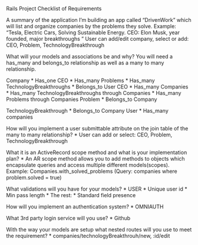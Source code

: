 Rails Project Checklist of Requirements

A summary of the application
I’m building an app called “DrivenWork” which will list and organize companies by the problems they solve.
Example: “Tesla, Electric Cars, Solving Sustainable Energy. CEO: Elon Musk, year founded, major breakthroughs ”
User can add/edit company, select or add: CEO, Problem, TechnologyBreakthrough

What will your models and associations be and why? You will need a has_many and belongs_to relationship as well as a many to many relationship.

Company 
  	* Has_one CEO
  	* Has_many Problems
  	* Has_many TechnologyBreakthroughs
  	* Belongs_to User
CEO
  	* Has_many Companies
  	* Has_many TechnologyBreakthroughs through Companies
  	* Has_many Problems through Companies
Problem
  	* Belongs_to Company

TechnologyBreakthrough
    * Belongs_to Company
User
    * Has_many companies

How will you implement a user submittable attribute on the join table of the many to many relationship?
    * User can add or select: CEO, Problem, TechnologyBreakthrough

What it is an ActiveRecord scope method and what is your implementation plan?
    * An AR scope method allows you to add methods to objects which encapsulate queries and access multiple different models(scopes).
    Example: Companies.with_solved_problems (Query: companies where problem.solved = true)

What validations will you have for your models?
		* USER
    * Unique user id
		* Min pass length
		* The rest:
		* Standard field presence

How will you implement an authentication system?
    * OMNIAUTH

What 3rd party login service will you use?
    * Github

With the way your models are setup what nested routes will you use to meet the requirement?
    * companies/technologyBreakthrouh/new, :id/edit
